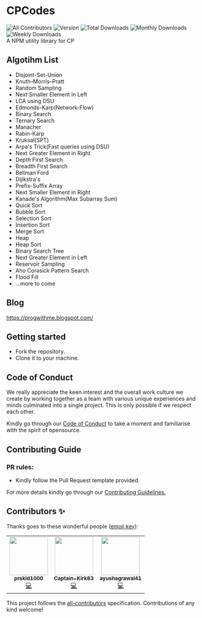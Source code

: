 # CPCodes
![All Contributors](https://img.shields.io/github/contributors/prskid1000/CPCodes)
![Version](https://img.shields.io/npm/v/cpcodes)
![Total Downloads](https://img.shields.io/npm/dt/cpcodes)
![Monthly Downloads](https://img.shields.io/npm/dm/cpcodes)
![Weekly Downloads](https://img.shields.io/npm/dw/cpcodes)
<br>A NPM utility library for CP


## Algotihm List

- Disjoint-Set-Union<br>
- Knuth–Morris–Pratt<br>
- Random Sampling<br>
- Next Smaller Element in Left<br>
- LCA using DSU<br>
- Edmonds-Karp(Network-Flow)<br>
- Binary Search<br>
- Ternary Search<br>
- Manacher<br>
- Rabin-Karp<br>
- Kruksal(SPT)<br>
- Arpa's Trick(Fast queries using DSU)<br>
- Next Greater Element in Right<br>
- Depth First Search<br>
- Breadth First Search<br>
- Bellman Ford<br>
- Dijikstra's<br>
- Prefix-Suffix Array<br>
- Next Smaller Element in Right<br>
- Kanade's Algorithm(Max Subarray Sum)<br>
- Quick Sort<br>
- Bubble Sort<br>
- Selection Sort<br>
- Insertion Sort<br>
- Merge Sort<br>
- Heap<br>
- Heap Sort<br>
- Binary Search Tree<br>
- Next Greater Element in Left<br>
- Reservoir Sampling<br>
- Aho Corasick Pattern Search<br>
- Flood Fill<br>
- ...more to come<br>

## Blog
https://progwithme.blogspot.com/


## Getting started

- Fork the repository.
- Clone it to your machine.

## Code of Conduct

We really appreciate the keen interest and the overall work culture we create by
working together as a team with various unique experiences and minds culminated
into a single project. This is only possible if we respect each other.

Kindly go through our
[Code of Conduct](https://github.com/prskid1000/Template/blob/main/.github/CODE_OF_CONDUCT_TEMPLATE/CODE_OF_CONDUCT.md)
to take a moment and familiarise with the spirit of opensource.

## Contributing Guide

### PR rules:
- Kindly follow the Pull Request template provided.

For more details kindly go through our
[Contributing Guidelines.](https://github.com/prskid1000/Template/blob/main/.github/CONTRIBUTING_TEMPLATE/CONTRIBUTING.md)

## Contributors ✨

Thanks goes to these wonderful people ([emoji key](https://allcontributors.org/docs/en/emoji-key)):

<!-- ALL-CONTRIBUTORS-LIST:START - Do not remove or modify this section -->
<!-- prettier-ignore-start -->
<!-- markdownlint-disable -->
<table>
  <tr>
    <td align="center"><a href="http://biograph.dx.am/"><img src="https://avatars0.githubusercontent.com/prskid1000" width="100px;" alt=""/><br /><sub><b>prskid1000</b></sub></a><br /><a href="https://github.com/prskid1000/CPMath/commits?author=prskid1000" title="Code">💻</a></td>
    <td align="center"><a href="https://github.com/Captain-Kirk83"><img src="https://avatars0.githubusercontent.com/Captain-Kirk83" width="100px;" alt=""/><br /><sub><b>Captain-Kirk83</b></sub></a><br /><a href="https://github.com/Captain-Kirk83/CPMath/commits?author=Captain-Kirk83" title="Code">💻</a></td>
    <td align="center"><a href="https://github.com/ayushagrawal41"><img src="https://avatars0.githubusercontent.com/ayushagrawal41" width="100px;" alt=""/><br /><sub><b>ayushagrawal41</b></sub></a><br /><a href="https://github.com/ayushagrawal41/CPMath/commits?author=ayushagrawal41" title="Code">💻</a></td>
  </tr>
</table>

<!-- markdownlint-enable -->
<!-- prettier-ignore-end -->
<!-- ALL-CONTRIBUTORS-LIST:END -->

This project follows the [all-contributors](https://github.com/all-contributors/all-contributors) specification. Contributions of any kind welcome!
